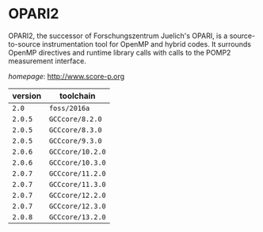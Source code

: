 # OPARI2

OPARI2, the successor of Forschungszentrum Juelich's OPARI,  is a source-to-source instrumentation tool for OpenMP and hybrid codes.  It surrounds OpenMP directives and runtime library calls with calls to  the POMP2 measurement interface.

*homepage*: <http://www.score-p.org>

version | toolchain
--------|----------
``2.0`` | ``foss/2016a``
``2.0.5`` | ``GCCcore/8.2.0``
``2.0.5`` | ``GCCcore/8.3.0``
``2.0.5`` | ``GCCcore/9.3.0``
``2.0.6`` | ``GCCcore/10.2.0``
``2.0.6`` | ``GCCcore/10.3.0``
``2.0.7`` | ``GCCcore/11.2.0``
``2.0.7`` | ``GCCcore/11.3.0``
``2.0.7`` | ``GCCcore/12.2.0``
``2.0.7`` | ``GCCcore/12.3.0``
``2.0.8`` | ``GCCcore/13.2.0``
